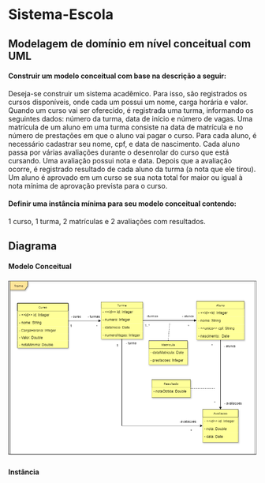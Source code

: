 # Sistema-Escola
## Modelagem de domínio em nível conceitual com UML
#### Construir um modelo conceitual com base na descrição a seguir:
Deseja-se construir um sistema acadêmico. Para isso, são registrados os cursos disponíveis, onde cada um possui um nome, carga horária e valor. Quando um curso vai ser oferecido, é registrada uma turma, informando os seguintes dados: número da turma, data de início e número de vagas. Uma matrícula de um aluno em uma turma consiste na data de matrícula e no número de prestações em que o aluno vai pagar o curso. Para cada aluno, é necessário cadastrar seu nome, cpf, e data de nascimento. Cada aluno passa por várias avaliações durante o desenrolar do curso que está cursando. Uma avaliação possui nota e data. Depois que a avaliação ocorre, é registrado resultado de cada aluno da turma (a nota que ele tirou). Um aluno é aprovado em um curso se sua nota total for maior ou igual à nota mínima de aprovação prevista para o curso.
#### Definir uma instância mínima para seu modelo conceitual contendo:
1 curso, 1 turma, 2 matrículas e 2 avaliações com resultados.

## Diagrama
#### Modelo Conceitual
![myimage](https://github.com/Ribeirosk8/Sistema-Escola/blob/main/Modelo%20conceitual.png)
#### Instância 


